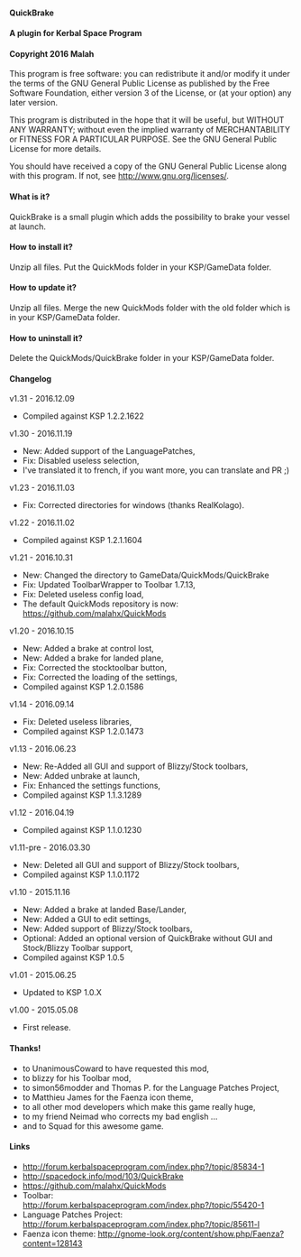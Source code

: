 ﻿#### QuickBrake
#### A plugin for Kerbal Space Program
#### Copyright 2016 Malah

This program is free software: you can redistribute it and/or modify
it under the terms of the GNU General Public License as published by
the Free Software Foundation, either version 3 of the License, or
(at your option) any later version.

This program is distributed in the hope that it will be useful,
but WITHOUT ANY WARRANTY; without even the implied warranty of
MERCHANTABILITY or FITNESS FOR A PARTICULAR PURPOSE.  See the
GNU General Public License for more details.

You should have received a copy of the GNU General Public License
along with this program.  If not, see <http://www.gnu.org/licenses/>. 


#### What is it?

QuickBrake is a small plugin which adds the possibility to brake your vessel at launch.

#### How to install it?

Unzip all files. Put the QuickMods folder in your KSP/GameData folder.

#### How to update it?

Unzip all files. Merge the new QuickMods folder with the old folder which is in your KSP/GameData folder.

#### How to uninstall it?

Delete the QuickMods/QuickBrake folder in your KSP/GameData folder.

#### Changelog

v1.31 - 2016.12.09
* Compiled against KSP 1.2.2.1622

v1.30 - 2016.11.19
* New: Added support of the LanguagePatches,
* Fix: Disabled useless selection,
* I've translated it to french, if you want more, you can translate and PR ;)

v1.23 - 2016.11.03
* Fix: Corrected directories for windows (thanks RealKolago).

v1.22 - 2016.11.02
* Compiled against KSP 1.2.1.1604

v1.21 - 2016.10.31
* New: Changed the directory to GameData/QuickMods/QuickBrake
* Fix: Updated ToolbarWrapper to Toolbar 1.7.13,
* Fix: Deleted useless config load,
* The default QuickMods repository is now: https://github.com/malahx/QuickMods

v1.20 - 2016.10.15
* New: Added a brake at control lost,
* New: Added a brake for landed plane,
* Fix: Corrected the stocktoolbar button,
* Fix: Corrected the loading of the settings,
* Compiled against KSP 1.2.0.1586

v1.14 - 2016.09.14
* Fix: Deleted useless libraries,
* Compiled against KSP 1.2.0.1473

v1.13 - 2016.06.23
* New: Re-Added all GUI and support of Blizzy/Stock toolbars,
* New: Added unbrake at launch,
* Fix: Enhanced the settings functions,
* Compiled against KSP 1.1.3.1289

v1.12 - 2016.04.19
* Compiled against KSP 1.1.0.1230

v1.11-pre - 2016.03.30
* New: Deleted all GUI and support of Blizzy/Stock toolbars,
* Compiled against KSP 1.1.0.1172

v1.10 - 2015.11.16
* New: Added a brake at landed Base/Lander,
* New: Added a GUI to edit settings,
* New: Added support of Blizzy/Stock toolbars,
* Optional: Added an optional version of QuickBrake without GUI and Stock/Blizzy Toolbar support,
* Compiled against KSP 1.0.5

v1.01 - 2015.06.25
* Updated to KSP 1.0.X

v1.00 - 2015.05.08
* First release.

#### Thanks!

* to UnanimousCoward to have requested this mod,
* to blizzy for his Toolbar mod,
* to simon56modder and Thomas P. for the Language Patches Project,
* to Matthieu James for the Faenza icon theme,
* to all other mod developers which make this game really huge,
* to my friend Neimad who corrects my bad english ...
* and to Squad for this awesome game.

#### Links

* http://forum.kerbalspaceprogram.com/index.php?/topic/85834-1
* http://spacedock.info/mod/103/QuickBrake
* https://github.com/malahx/QuickMods
* Toolbar: http://forum.kerbalspaceprogram.com/index.php?/topic/55420-1
* Language Patches Project: http://forum.kerbalspaceprogram.com/index.php?/topic/85611-l
* Faenza icon theme: http://gnome-look.org/content/show.php/Faenza?content=128143
